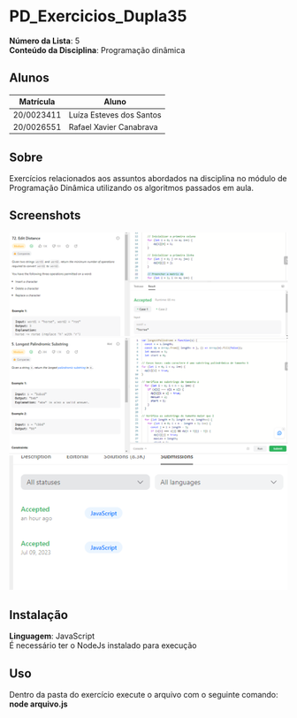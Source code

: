 # PD_Exercicios_Dupla35

**Número da Lista**: 5<br>
**Conteúdo da Disciplina**: Programação dinâmica<br>

## Alunos
|Matrícula | Aluno |
| -- | -- |
| 20/0023411 | Luíza Esteves dos Santos |
| 20/0026551 | Rafael Xavier Canabrava |

## Sobre 
Exercícios relacionados aos assuntos abordados na disciplina no módulo de Programação Dinâmica utilizando os algoritmos passados em aula.

## Screenshots
![Screenshot 1](./assets/pd1.png)
![Screenshot 2](./assets/pd2.png)
![Screenshot 3](./assets/pd3.png)


## Instalação 
**Linguagem**: JavaScript<br>
É necessário ter o NodeJs instalado para execução

## Uso 
Dentro da pasta do exercício execute o arquivo com o seguinte comando: **node arquivo.js**





